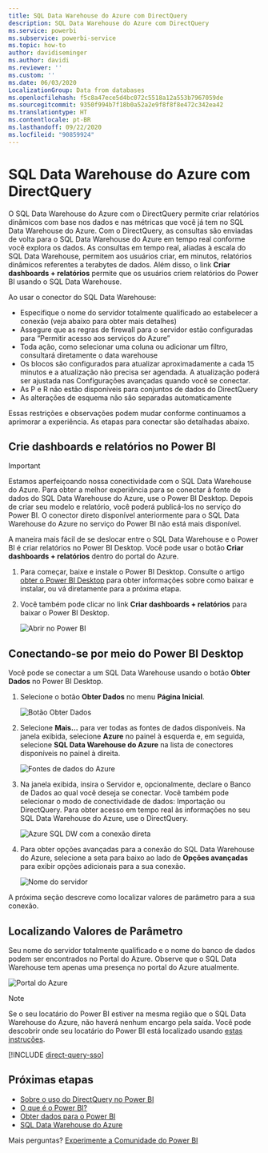 ```yaml
---
title: SQL Data Warehouse do Azure com DirectQuery
description: SQL Data Warehouse do Azure com DirectQuery
ms.service: powerbi
ms.subservice: powerbi-service
ms.topic: how-to
author: davidiseminger
ms.author: davidi
ms.reviewer: ''
ms.custom: ''
ms.date: 06/03/2020
LocalizationGroup: Data from databases
ms.openlocfilehash: f5c8a47ece5d4bc072c5518a12a553b7967059de
ms.sourcegitcommit: 9350f994b7f18b0a52a2e9f8f8f8e472c342ea42
ms.translationtype: HT
ms.contentlocale: pt-BR
ms.lasthandoff: 09/22/2020
ms.locfileid: "90859924"
---
```

# <a name="azure-sql-data-warehouse-with-directquery"></a>SQL Data Warehouse do Azure com DirectQuery

O SQL Data Warehouse do Azure com o DirectQuery permite criar relatórios dinâmicos com base nos dados e nas métricas que você já tem no SQL Data Warehouse do Azure. Com o DirectQuery, as consultas são enviadas de volta para o SQL Data Warehouse do Azure em tempo real conforme você explora os dados. As consultas em tempo real, aliadas à escala do SQL Data Warehouse, permitem aos usuários criar, em minutos, relatórios dinâmicos referentes a terabytes de dados. Além disso, o link **Criar dashboards + relatórios** permite que os usuários criem relatórios do Power BI usando o SQL Data Warehouse.

Ao usar o conector do SQL Data Warehouse:

* Especifique o nome do servidor totalmente qualificado ao estabelecer a conexão (veja abaixo para obter mais detalhes)
* Assegure que as regras de firewall para o servidor estão configuradas para “Permitir acesso aos serviços do Azure”
* Toda ação, como selecionar uma coluna ou adicionar um filtro, consultará diretamente o data warehouse
* Os blocos são configurados para atualizar aproximadamente a cada 15 minutos e a atualização não precisa ser agendada.  A atualização poderá ser ajustada nas Configurações avançadas quando você se conectar.
* As P e R não estão disponíveis para conjuntos de dados do DirectQuery
* As alterações de esquema não são separadas automaticamente

Essas restrições e observações podem mudar conforme continuamos a aprimorar a experiência. As etapas para conectar são detalhadas abaixo.

## <a name="build-dashboards-and-reports-in-power-bi"></a>Crie dashboards e relatórios no Power BI

> [!Important]
> Estamos aperfeiçoando nossa conectividade com o SQL Data Warehouse do Azure. Para obter a melhor experiência para se conectar à fonte de dados do SQL Data Warehouse do Azure, use o Power BI Desktop. Depois de criar seu modelo e relatório, você poderá publicá-los no serviço do Power BI. O conector direto disponível anteriormente para o SQL Data Warehouse do Azure no serviço do Power BI não está mais disponível.

A maneira mais fácil de se deslocar entre o SQL Data Warehouse e o Power BI é criar relatórios no Power BI Desktop. Você pode usar o botão **Criar dashboards + relatórios** dentro do portal do Azure.

1. Para começar, baixe e instale o Power BI Desktop. Consulte o artigo [obter o Power BI Desktop](../fundamentals/desktop-get-the-desktop.md) para obter informações sobre como baixar e instalar, ou vá diretamente para a próxima etapa.

2. Você também pode clicar no link **Criar dashboards + relatórios** para baixar o Power BI Desktop.

    ![Abrir no Power BI](media/service-azure-sql-data-warehouse-with-direct-connect/create-reports-01.png)


## <a name="connecting-through-power-bi-desktop"></a>Conectando-se por meio do Power BI Desktop

Você pode se conectar a um SQL Data Warehouse usando o botão **Obter Dados** no Power BI Desktop. 

1. Selecione o botão **Obter Dados** no menu **Página Inicial**.  

    ![Botão Obter Dados](media/service-azure-sql-data-warehouse-with-direct-connect/create-reports-02.png)

2. Selecione **Mais...** para ver todas as fontes de dados disponíveis. Na janela exibida, selecione **Azure** no painel à esquerda e, em seguida, selecione **SQL Data Warehouse do Azure** na lista de conectores disponíveis no painel à direita.

    ![Fontes de dados do Azure](media/service-azure-sql-data-warehouse-with-direct-connect/create-reports-03.png)

3. Na janela exibida, insira o Servidor e, opcionalmente, declare o Banco de Dados ao qual você deseja se conectar. Você também pode selecionar o modo de conectividade de dados: Importação ou DirectQuery. Para obter acesso em tempo real às informações no seu SQL Data Warehouse do Azure, use o DirectQuery.

    ![Azure SQL DW com a conexão direta](media/service-azure-sql-data-warehouse-with-direct-connect/create-reports-04.png)

4. Para obter opções avançadas para a conexão do SQL Data Warehouse do Azure, selecione a seta para baixo ao lado de **Opções avançadas** para exibir opções adicionais para a sua conexão.

    ![Nome do servidor](media/service-azure-sql-data-warehouse-with-direct-connect/create-reports-05.png)

A próxima seção descreve como localizar valores de parâmetro para a sua conexão. 

## <a name="finding-parameter-values"></a>Localizando Valores de Parâmetro

Seu nome do servidor totalmente qualificado e o nome do banco de dados podem ser encontrados no Portal do Azure. Observe que o SQL Data Warehouse tem apenas uma presença no portal do Azure atualmente.

![Portal do Azure](media/service-azure-sql-data-warehouse-with-direct-connect/azureportal.png)

> [!NOTE]
> Se o seu locatário do Power BI estiver na mesma região que o SQL Data Warehouse do Azure, não haverá nenhum encargo pela saída. Você pode descobrir onde seu locatário do Power BI está localizado usando [estas instruções](../admin/service-admin-where-is-my-tenant-located.md).

[!INCLUDE [direct-query-sso](../includes/direct-query-sso.md)]

## <a name="next-steps"></a>Próximas etapas

* [Sobre o uso do DirectQuery no Power BI](desktop-directquery-about.md)
* [O que é o Power BI?](../fundamentals/power-bi-overview.md)  
* [Obter dados para o Power BI](service-get-data.md)  
* [SQL Data Warehouse do Azure](/azure/sql-data-warehouse/sql-data-warehouse-overview-what-is/)

Mais perguntas? [Experimente a Comunidade do Power BI](https://community.powerbi.com/)